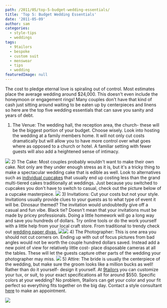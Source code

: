 ```yaml
---
path: /2011/05/top-5-budget-wedding-essentials/
title: 'Top 5: Budget Wedding Essentials'
date: '2011-05-09'
author: sam
categories:
  - style-tips
  - weddings
tags:
  - 9tailors
  - bespoke
  - custom suit
  - menswear
  - tips
  - wedding
featuredImage: null
---
```

The cost to pledge eternal love is spiraling out of control. Most estimates place the average wedding around $24,000. This doesn't even include the honeymoon or engagement rings! Many couples don't have that kind of cash just sitting around waiting to be eaten up by centerpieces and linens so here are the top five wedding essentials that can save you sanity and years of debt.

1) The Venue: The wedding hall, the reception area, the church- these will be the biggest portion of your budget. Choose wisely. Look into hosting the wedding at a family members home. It will not only cut costs dramatically but will allow you to have more control over what goes where as opposed to a church or hotel. A familiar setting with fewer guests will also add a heightened sense of intimacy.

[![](http://1.bp.blogspot.com/-dZAA9KhR2QM/Tcf58CRnpEI/AAAAAAAAAT4/hvwlQnRQnrM/s320/images-3.jpg)](http://1.bp.blogspot.com/-dZAA9KhR2QM/Tcf58CRnpEI/AAAAAAAAAT4/hvwlQnRQnrM/s1600/images-3.jpg)
2) The Cake: Most couples probably wouldn't want to make their own cake. Not only are they under enough stress as it is, but it's a tricky thing to make a spectacular wedding cake that is edible as well. Look to alternatives such as [individual cupcakes](http://www.weddingcupcakes.org/save_money_wedding_cupcakes.html) that usually end up costing less than the grand multi-tiered cakes traditionally at weddings. Just because you switched to cupcakes you don't have to switch to casual, check out the picture below of a cupcake masterpiece.
[![](http://1.bp.blogspot.com/-EaNp2ACakkA/Tcf3iWli2RI/AAAAAAAAATY/ASeX70iGfK8/s320/weddingcupcake1.jpg)](http://1.bp.blogspot.com/-EaNp2ACakkA/Tcf3iWli2RI/AAAAAAAAATY/ASeX70iGfK8/s1600/weddingcupcake1.jpg)
3) Invitations: Cut your costs but not your style. Invitations usually provide clues to your guests as to what type of event it will be. Dinosaur themed? The invitation would undoubtedly give off a casual and fun vibe. Black tie? Doesn't mean that your invitations must be made by pricey professionals. Doing a little homework will go a long way and save you hundreds of dollars. Try online tools or do the work yourself with a little help from your local craft store. From traditional to trendy check out [wedding paper divas.](http://www.weddingpaperdivas.com/unique-wedding-invitations-stationery.htm) 
[![](http://1.bp.blogspot.com/-CF-Oxgx5Utw/Tcf4skKBF9I/AAAAAAAAATg/eAw4PGArrp8/s320/1-1.jpg)](http://1.bp.blogspot.com/-CF-Oxgx5Utw/Tcf4skKBF9I/AAAAAAAAATg/eAw4PGArrp8/s1600/1-1.jpg)[![](http://2.bp.blogspot.com/-JUa3TL-pr7U/Tcf4svYeX5I/AAAAAAAAATo/gOswnH-HFlg/s320/1.jpg)](http://2.bp.blogspot.com/-JUa3TL-pr7U/Tcf4svYeX5I/AAAAAAAAATo/gOswnH-HFlg/s1600/1.jpg)
4) The Photographer: This is one area you should not cut corners on. Ending up with out of focus pictures from bad angles would not be worth the couple hundred dollars saved. Instead add a new point of view for relatively little cost- place disposable cameras at all the tables. These will let the guests capture other parts of the wedding your photographer may miss.
[![](http://4.bp.blogspot.com/-MEqR2xwBbrU/Tcf6LZDxeSI/AAAAAAAAAUA/2JmcHIOR13Y/s320/images-4.jpg)](http://4.bp.blogspot.com/-MEqR2xwBbrU/Tcf6LZDxeSI/AAAAAAAAAUA/2JmcHIOR13Y/s1600/images-4.jpg)
5) Attire: The bride is usually the centerpiece of the wedding, but make sure the groom looks like a million bucks as well! Rather than do it yourself- design it yourself. At [9tailors](http://www.9tailors.com) you can customize your tux, or suit, to your exact specifications all for around $550. Specific colors at your wedding? No problem, 9tailors can get your color and your fit perfect so everything fits together on the big day. Contact a style consultant [here](http://9tailors.com/pages/customer_service/appointments) to make an appointment.

[![](http://4.bp.blogspot.com/-AoMyCBPrjIg/Tcf5KLVCgXI/AAAAAAAAATw/Drw6xveeGmU/s320/tuxedowhole.jpg)](http://4.bp.blogspot.com/-AoMyCBPrjIg/Tcf5KLVCgXI/AAAAAAAAATw/Drw6xveeGmU/s1600/tuxedowhole.jpg)